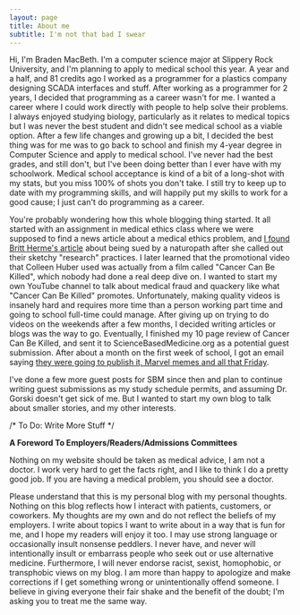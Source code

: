 ```yaml
---
layout: page
title: About me
subtitle: I'm not that bad I swear
---
```


Hi, I'm Braden MacBeth. I'm a computer science major at Slippery Rock University, and I'm planning to apply to medical school this year. A year and a half, and 81 credits ago I worked as a programmer for a plastics company designing SCADA interfaces and stuff. After working as a programmer for 2 years, I decided that programming as a career wasn't for me. I wanted a career where I could work directly with people to help solve their problems. I always enjoyed studying biology, particularly as it relates to medical topics but I was never the best student and didn't see medical school as a viable option. After a few life changes and growing up a bit, I decided the best thing was for me was to go back to school and finish my 4-year degree in Computer Science and apply to medical school. I've never had the best grades, and still don't, but I've been doing better than I ever have with my schoolwork. Medical school acceptance is kind of a bit of a long-shot with my stats, but you miss 100% of shots you don't take. I still try to keep up to date with my programming skills, and will happily put my skills to work for a good cause; I just can't do programming as a career. 

You're probably wondering how this whole blogging thing started. It all started with an assignment in medical ethics class where we were supposed to find a news article about a medical ethics problem, and [I found Britt Herme's article](https://www.naturopathicdiaries.com/colleen-huber-cancer-quack-legal-thuggery/) about being sued by a naturopath after  she called out their sketchy "research" practices. I later learned that the promotional video that Colleen Huber used was actually from a film called "Cancer Can Be Killed", which nobody had done a real deep dive on. I wanted to start my own YouTube channel to talk about medical fraud and quackery like what "Cancer Can Be Killed" promotes. Unfortunately, making quality videos is insanely hard and requires more time than a person working part time and going to school full-time could manage. After giving up on trying to do videos on the weekends after a few months, I decided writing articles or blogs was the way to go. Eventually, I finished my 10 page review of Cancer Can Be Killed, and sent it to ScienceBasedMedicine.org as a potential guest submission. After about a month on the first week of school, I got an email saying [they were going to publish it, Marvel memes and all that Friday](https://sciencebasedmedicine.org/bad-documentary-review-cancer-can-be-killed/). 

I've done a few more guest posts for SBM since then and plan to continue writing guest submissions as my study schedule permits, and assuming Dr. Gorski doesn't get sick of me. But I wanted to start my own blog to talk about smaller stories, and my other interests. 

/* To Do: Write More Stuff */

**A Foreword To Employers/Readers/Admissions Committees**

Nothing on my website should be taken as medical advice, I am not a doctor. I work very hard to get the facts right, and I like to think I do a pretty good job. If you are having a medical problem, you should see a doctor. 

Please understand that this is my personal blog with my personal thoughts. Nothing on this blog reflects how I interact with patients, customers, or coworkers. My thoughts are my own and do not reflect the beliefs of my employers. I write about topics I want to write about in a way that is fun for me, and I hope my readers will enjoy it too. I may use strong language or occasionally insult nonsense peddlers. I never have, and never will intentionally insult or embarrass people who seek out or use alternative medicine. Furthermore, I will never endorse racist, sexist, homophobic, or transphobic views on my blog. I am more than happy to apologize and make corrections if I get something wrong or unintentionally offend someone. I believe in giving everyone their fair shake and the benefit of the doubt; I'm asking you to treat me the same way.  
